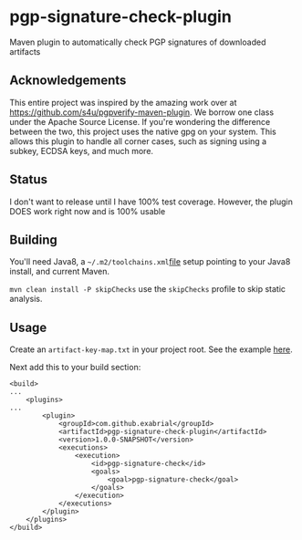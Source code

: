 # pgp-signature-check-plugin
Maven plugin to automatically check PGP signatures of downloaded artifacts

## Acknowledgements

This entire project was inspired by the amazing work over at https://github.com/s4u/pgpverify-maven-plugin. We borrow one class under the Apache Source License. If you're wondering the difference between the two, this project uses the native gpg on your system. This allows this plugin to handle all corner cases, such as signing using a subkey, ECDSA keys, and much more. 

## Status

I don't want to release until I have 100% test coverage. However, the plugin DOES work right now and is 100% usable

## Building

You'll need Java8, a `~/.m2/toolchains.xml`[file](../master/support-files/toolchains.xml) setup pointing to your Java8 install, and current Maven.

`mvn clean install -P skipChecks` use the `skipChecks` profile to skip static analysis. 

## Usage

Create an `artifact-key-map.txt` in your project root. See the example [here](../master/src/test/resources/artifact-key-map.txt).

Next add this to your build section:

```
<build>
...
	<plugins>
...
		<plugin>
			<groupId>com.github.exabrial</groupId>
			<artifactId>pgp-signature-check-plugin</artifactId>
			<version>1.0.0-SNAPSHOT</version>
			<executions>
				<execution>
					<id>pgp-signature-check</id>
					<goals>
						<goal>pgp-signature-check</goal>
					</goals>
				</execution>
			</executions>
		</plugin>
	</plugins>
</build>
```
